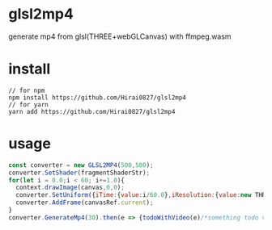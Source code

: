# glsl2mp4
generate mp4 from glsl(THREE+webGLCanvas) with ffmpeg.wasm

# install
```
// for npm
npm install https://github.com/Hirai0827/glsl2mp4
// for yarn
yarn add https://github.com/Hirai0827/glsl2mp4
```

# usage
```js
const converter = new GLSL2MP4(500,500);
converter.SetShader(fragmentShaderStr);
for(let i = 0.0;i < 60; i+=1.0){
  context.drawImage(canvas,0,0);
  converter.SetUniform({iTime:{value:i/60.0},iResolution:{value:new THREE.Vec3(500,500,1)}});
  converter.AddFrame(canvasRef.current);
}
converter.GenerateMp4(30).then(e => {todoWithVideo(e)/*something todo video*/;});

```
